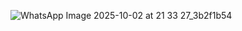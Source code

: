 ![WhatsApp Image 2025-10-02 at 21 33 27_3b2f1b54](https://github.com/user-attachments/assets/d7cbe84b-657a-41ca-a95a-fd698ebb19e1)
